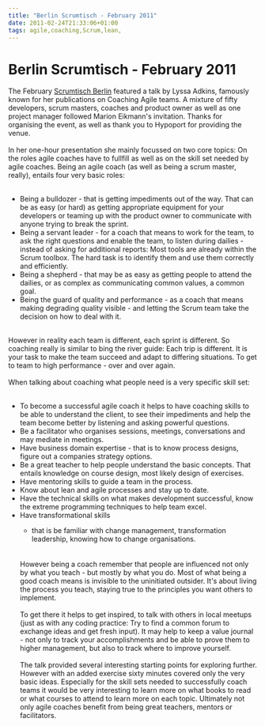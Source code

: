 ```yaml
---
title: "Berlin Scrumtisch - February 2011"
date: 2011-02-24T21:33:06+01:00
tags: agile,coaching,Scrum,lean,
---
```


# Berlin Scrumtisch - February 2011


The February <a href="http://www.scrumtisch.net">Scrumtisch Berlin</a> featured a talk by Lyssa Adkins, famously known 
for her publications on Coaching Agile teams. A mixture of fifty developers, scrum masters, coaches and product owner 
as well as one project manager followed Marion Eikmann's invitation. Thanks for organising the event, as well as thank 
you to Hypoport for providing the venue.<br><br>In her one-hour presentation she mainly focussed on two core topics: On 
the roles agile coaches have to fullfill as well as on the skill set needed by agile coaches. Being an agile coach (as 
well as being a scrum master, really), entails four very basic roles:<br><ul><br><li>Being a bulldozer - that is 
getting impediments out of the way. That can be as easy (or hard) as getting appropriate equipment for your developers 
or teaming up with the product owner to communicate with anyone trying to break the sprint.<br><li>Being a servant 
leader - for a coach that means to work for the team, to ask the right questions and enable the team, to listen during 
dailies - instead of asking for additional reports: Most tools are already within the Scrum toolbox. The hard task is 
to identify them and use them correctly and efficiently.<br><li>Being a shepherd - that may be as easy as getting 
people to attend the dailies, or as complex as communicating common values, a common goal.<br><li>Being the guard of 
quality and performance - as a coach that means making degrading quality visible - and letting the Scrum team take the 
decision on how to deal with it.<br></ul><br>However in reality each team is different, each sprint is different. So 
coaching really is similar to bing the river guide: Each trip is different. It is your task to make the team succeed 
and adapt to differing situations. To get to team to high performance - over and over again.<br><br>When talking about 
coaching what people need is a very specific skill set:<br><ul><br><li>To become a successful agile coach it helps to 
have coaching skills to be able to understand the client, to see their impediments and help the team become better by 
listening and asking powerful questions.<br><li>Be a facilitator who organises sessions, meetings, conversations and 
may mediate in meetings.<br><li>Have business domain expertise - that is to know process designs, figure out a 
companies strategy options.<br><li>Be a great teacher to help people understand the basic concepts. That entails 
knowledge on course design, most likely design of exercises.<br><li>Have mentoring skills to guide a team in the 
process.<br><li>Know about lean and agile processes and stay up to date.<br><li>Have the technical skills on what makes 
development successful, know the extreme programming techniques to help team excel.<br><li>Have transformational skills 
- that is be familiar with change management, transformation leadership, knowing how to change 
organisations.<br></ul><br><br>However being a coach remember that people are influenced not only by what you teach - 
but mostly by what you do. Most of what being a good coach means is invisible to the uninitiated outsider. It's about 
living the process you teach, staying true to the principles you want others to implement.<br><br>To get there it helps 
to get inspired, to talk with others in local meetups (just as with any coding practice: Try to find a common forum to 
exchange ideas and get fresh input). It may help to keep a value journal - not only to track your accomplishments and 
be able to prove them to higher management, but also to track where to improve yourself.<br><br>The talk provided 
several interesting starting points for exploring further. However with an added exercise sixty minutes covered only 
the very basic ideas. Especially for the skill sets needed to successfully coach teams it would be very interesting to 
learn more on what books to read or what courses to attend to learn more on each topic. Ultimately not only agile 
coaches benefit from being great teachers, mentors or facilitators.
